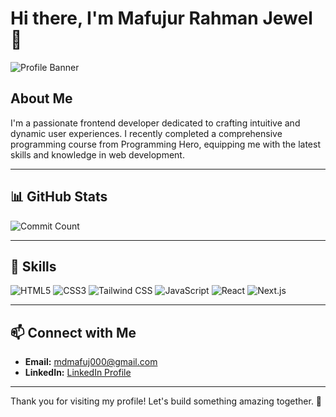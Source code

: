 # Hi there, I'm Mafujur Rahman Jewel 👋

![Profile Banner](https://i.ibb.co/dJsw004/github-banner.jpg)

## About Me

I'm a passionate frontend developer dedicated to crafting intuitive and dynamic user experiences. I recently completed a comprehensive programming course from Programming Hero, equipping me with the latest skills and knowledge in web development.

---

## 📊 GitHub Stats

![Commit Count](https://github-readme-stats.vercel.app/api?username=mafujur-rahman&show_icons=true&count_private=true&hide=contribs,prs)

---

## 🚀 Skills

![HTML5](https://img.shields.io/badge/HTML5-E34F26?style=for-the-badge&logo=html5&logoColor=white)
![CSS3](https://img.shields.io/badge/CSS3-1572B6?style=for-the-badge&logo=css3&logoColor=white)
![Tailwind CSS](https://img.shields.io/badge/Tailwind%20CSS-38B2AC?style=for-the-badge&logo=tailwind-css&logoColor=white)
![JavaScript](https://img.shields.io/badge/JavaScript-F7DF1E?style=for-the-badge&logo=javascript&logoColor=black)
![React](https://img.shields.io/badge/React-61DAFB?style=for-the-badge&logo=react&logoColor=black)
![Next.js](https://img.shields.io/badge/Next.js-000000?style=for-the-badge&logo=nextdotjs&logoColor=white)


---


## 📫 Connect with Me

- **Email:** [mdmafuj000@gmail.com](mailto:mdmafuj000@gmail.com)
- **LinkedIn:** [LinkedIn Profile](https://www.linkedin.com/in/mafujurrahman/)

---

Thank you for visiting my profile! Let's build something amazing together. 🚀

